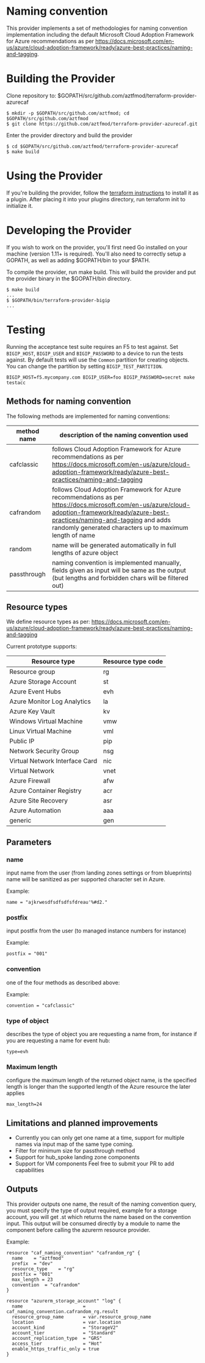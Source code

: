 # Naming convention

This provider implements a set of methodologies for naming convention implementation including the default Microsoft Cloud Adoption Framework for Azure recommendations as per https://docs.microsoft.com/en-us/azure/cloud-adoption-framework/ready/azure-best-practices/naming-and-tagging.

# Building the  Provider

Clone repository to: $GOPATH/src/github.com/aztfmod/terraform-provider-azurecaf

```
$ mkdir -p $GOPATH/src/github.com/aztfmod; cd $GOPATH/src/github.com/aztfmod
$ git clone https://github.com/aztfmod/terraform-provider-azurecaf.git

```
Enter the provider directory and build the provider

```
$ cd $GOPATH/src/github.com/aztfmod/terraform-provider-azurecaf
$ make build

```

# Using the Provider

If you're building the provider, follow the [terraform instructions](https://www.terraform.io/docs/configuration/providers.html#third-party-plugins) to install it as a plugin. After placing it into your plugins directory, run terraform init to initialize it.

# Developing the Provider

If you wish to work on the provider, you'll first need Go installed on your machine (version 1.11+ is required). You'll also need to correctly setup a GOPATH, as well as adding $GOPATH/bin to your $PATH.

To compile the provider, run make build. This will build the provider and put the provider binary in the $GOPATH/bin directory.

```
$ make build
...
$ $GOPATH/bin/terraform-provider-bigip
...

```
# Testing

Running the acceptance test suite requires an F5 to test against. Set `BIGIP_HOST`, `BIGIP_USER`
and `BIGIP_PASSWORD` to a device to run the tests against. By default tests will use the `Common`
partition for creating objects. You can change the partition by setting `BIGIP_TEST_PARTITION`.

```
BIGIP_HOST=f5.mycompany.com BIGIP_USER=foo BIGIP_PASSWORD=secret make testacc
```


## Methods for naming convention

The following methods are implemented for naming conventions:

| method name | description of the naming convention used |
| -- | -- |
| cafclassic | follows Cloud Adoption Framework for Azure recommendations as per https://docs.microsoft.com/en-us/azure/cloud-adoption-framework/ready/azure-best-practices/naming-and-tagging |
| cafrandom | follows Cloud Adoption Framework for Azure recommendations as per https://docs.microsoft.com/en-us/azure/cloud-adoption-framework/ready/azure-best-practices/naming-and-tagging and adds randomly generated characters up to maximum length of name |
| random | name will be generated automatically in full lengths of azure object |
| passthrough | naming convention is implemented manually, fields given as input will be same as the output (but lengths and forbidden chars will be filtered out) |

## Resource types

We define resource types as per: https://docs.microsoft.com/en-us/azure/cloud-adoption-framework/ready/azure-best-practices/naming-and-tagging 

Current prototype supports:

| Resource type                       | Resource type code  |
| ----------------------------------- | --------------------|
| Resource group                      | rg                  |
| Azure Storage Account               | st                  |
| Azure Event Hubs                    | evh                 |
| Azure Monitor Log Analytics         | la                  |
| Azure Key Vault                     | kv                  |
| Windows Virtual Machine             | vmw                 |
| Linux Virtual Machine               | vml                 |
| Public IP                           | pip                 |
| Network Security Group              | nsg                 |
| Virtual Network Interface Card      | nic                 |
| Virtual Network                     | vnet                |
| Azure Firewall                      | afw                |
| Azure Container Registry            | acr                |
| Azure Site Recovery                 | asr                |
| Azure Automation                    | aaa                |
| generic                             | gen                 |

## Parameters

### name
input name from the user (from landing zones settings or from blueprints)
name will be sanitized as per supported character set in Azure.

Example:

```hcl
name = "ajkrwesdfsdfsdfsfdreau'%#d2."
```

### postfix
input postfix from the user (to managed instance numbers for instance)

Example:
```hcl
postfix = "001"
```

### convention
one of the four methods as described above:

Example:

```hcl
convention = "cafclassic"
```

### type of object
describes the type of object you are requesting a name from, for instance if you are requesting a name for event hub:

```hcl
type=evh
```

### Maximum length
configure the maximum length of the returned object name, is the specified length is longer than the supported length of the Azure resource the later applies

```hcl
max_length=24
```

## Limitations and planned improvements

- Currently you can only get one name at a time, support for multiple names via input map of the same type coming.
- Filter for minimum size for passthrough method
- Support for hub_spoke landing zone components
- Support for VM components
Feel free to submit your PR to add capabilities

## Outputs

This provider outputs one name, the result of the naming convention query, you must specify the type of output required, example for a storage account, you will get
<module>.st which returns the name based on the convention input.
This output will be consumed directly by a module to name the component before calling the azurerm resource provider.

Example:
```hcl
resource "caf_naming_convention" "cafrandom_rg" {  
  name    = "aztfmod"
  prefix  = "dev"
  resource_type    = "rg"
  postfix = "001"
  max_length = 23
  convention  = "cafrandom"
}

resource "azurerm_storage_account" "log" {
  name                      = caf_naming_convention.cafrandom_rg.result
  resource_group_name       = var.resource_group_name
  location                  = var.location
  account_kind              = "StorageV2"
  account_tier              = "Standard"
  account_replication_type  = "GRS"
  access_tier               = "Hot"
  enable_https_traffic_only = true
}
```
